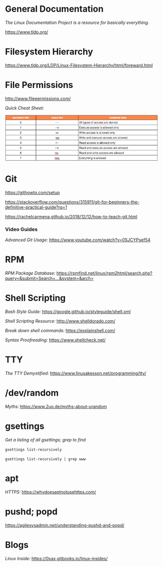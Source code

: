 # General Documentation

*The Linux Documentation Project is a resource for basically everything.*

https://www.tldp.org/

# Filesystem Hierarchy

https://www.tldp.org/LDP/Linux-Filesystem-Hierarchy/html/foreward.html

# File Permissions

http://www.filepermissions.com/

*Quick Cheat Sheet:*

![linux-permissions](linux_permissions.png)

# Git

https://githowto.com/setup

https://stackoverflow.com/questions/315911/git-for-beginners-the-definitive-practical-guide?rq=1

https://rachelcarmena.github.io/2018/12/12/how-to-teach-git.html

### Video Guides

*Advanced Git Usage:*
https://www.youtube.com/watch?v=0SJCYPsef54

# RPM

*RPM Package Database:*
https://rpmfind.net/linux/rpm2html/search.php?query=&submit=Search+...&system=&arch=

# Shell Scripting

*Bash Style Guide:*
https://google.github.io/styleguide/shell.xml

*Shell Scripting Resource:*
http://www.shelldorado.com/

*Break down shell commands:*
https://explainshell.com/

*Syntax Proofreading:*
https://www.shellcheck.net/

# TTY

*The TTY Demystified:*
https://www.linusakesson.net/programming/tty/

# /dev/random

*Myths:*
https://www.2uo.de/myths-about-urandom

# gsettings

*Get a listing of all gsettings; grep to find*

`gsettings list-recursively`

`gsettings list-recursively | grep www`

# apt

*HTTPS:*
https://whydoesaptnotusehttps.com/

# pushd; popd

https://agilesysadmin.net/understanding-pushd-and-popd/

# Blogs

*Linux Inside:*
https://0xax.gitbooks.io/linux-insides/